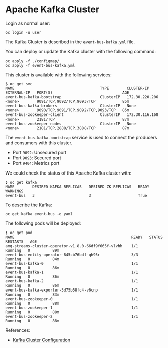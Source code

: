 # Apache Kafka Cluster

Login as normal user:

```shell
oc login -u user
```

The Kafka Cluster is described in the ```event-bus-kafka.yml``` file.

You can deploy or update the Kafka cluster with the following command:

```shell
oc apply -f ./configmap/
oc apply -f event-bus-kafka.yml
```

This cluster is available with the following services:

```shell
$ oc get svc
NAME                                      TYPE        CLUSTER-IP       EXTERNAL-IP   PORT(S)                               AGE
event-bus-kafka-bootstrap                 ClusterIP   172.30.220.206   <none>        9091/TCP,9092/TCP,9093/TCP            85m
event-bus-kafka-brokers                   ClusterIP   None             <none>        9090/TCP,9091/TCP,9092/TCP,9093/TCP   85m
event-bus-zookeeper-client                ClusterIP   172.30.116.168   <none>        2181/TCP                              87m
event-bus-zookeeper-nodes                 ClusterIP   None             <none>        2181/TCP,2888/TCP,3888/TCP            87m
```

The ```event-bus-kafka-bootstrap``` service is used to connect the producers and consumers with this cluster.

* Port ```9092```: Unsecured port
* Port ```9093```: Secured port
* Port ```9404```: Metrics port

We could check the status of this Apache Kafka cluster with:

```shell
❯ oc get kafka
NAME        DESIRED KAFKA REPLICAS   DESIRED ZK REPLICAS   READY   WARNINGS
event-bus   3                        3                     True    
```

To describe the Kafka:

```shell
oc get kafka event-bus -o yaml
```

The following pods will be deployed:

```shell
❯ oc get pod
NAME                                                    READY   STATUS    RESTARTS   AGE
amq-streams-cluster-operator-v1.8.0-66df9f665f-vlvhh    1/1     Running   0          89m
event-bus-entity-operator-845cb76bdf-qh95r              3/3     Running   0          84m
event-bus-kafka-0                                       1/1     Running   0          86m
event-bus-kafka-1                                       1/1     Running   0          86m
event-bus-kafka-2                                       1/1     Running   0          86m
event-bus-kafka-exporter-5d75b58fc4-v6cnp               1/1     Running   0          83m
event-bus-zookeeper-0                                   1/1     Running   0          88m
event-bus-zookeeper-1                                   1/1     Running   0          88m
event-bus-zookeeper-2                                   1/1     Running   0          88m
```

References:

* [Kafka Cluster Configuration](https://access.redhat.com/documentation/en-us/red_hat_amq/2021.q3/html-single/using_amq_streams_on_openshift/index#assembly-config-kafka-str)

